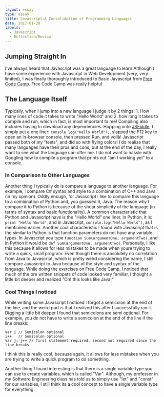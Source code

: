 ```yaml
---
layout: essay
type: essay
title: Javascript:A Consolidation of Programming Languages
date: 2017-01-20
labels:
  - Javascript
  - Reflection/Review
---
```


## Jumping Straight In
I've always heard that Javascript was a great language to learn
Although I have some experience with Javascript in Web Development (very, very limited), I was finally thoroughly introduced to Basic Javascript from [Free Code Camp](https://www.freecodecamp.com/). Free Code Camp was really helpful 

## The Language Itself 
Typically, when I jump into a new language I judge it by 2 things: 1. How many lines of code it takes to write "Hello World" and 2. how long it takes to compile and run, which in fact, is most important to me! Compiling also includes having to download any dependencies. Hopping onto [JSFiddle](https://jsfiddle.net/), I simply put a one liner: `console.log("Hello World");`, slapped the F12 key to open an in-browser console, then pressed Run, and voilà! Javascript passed both of my "tests", and did so with flying colors! I do realize that many languages have their pros and cons, but at the end of the day, I really want to see what the language can offer me. I do not want to hassle with Googling how to compile a program that prints out "am I working yet" to a console.  

### In Comparison to Other Languages
Another thing I typically do is compare a language to another language. For example, I compare C# syntax and style to a combination of C++ and Java (in my opinion). Oddly enough, for Javascript I like to compare this language to a combination of Python and, you guessed it, Java. The reason why I compare it to Python is because of the shear simplicity of the language (in terms of syntax and basic functionality). A common characteristic that Python and Javascript have is the "Hello World" one liner. In Python, it is: `print "Hello World"`, and in Javascript, `console.log("Hello World")`, as I mentioned earlier. Another cool characteristic I found with Javascript that is the similar to Python is that function parameters do not have any variable types. In Javascript you type `function Sum(argumentOne, argumentTwo)`, and in Python it would be `def Sum(argumentOne, argumentTwo)`. Personally, I like this because it allows for less mistakes to be made when youre trying to write a quick, small program. Even though there is absolutely no correlation from Java to Javascript, which is pretty weird considering the name, I still compare Javascript to Java because of the style and syntax of the language. While doing the exercises on Free Code Camp, I noticed that much of the pre written snippets of code looked very familiar, I thought a little bit deeper and realized "Oh! this looks like Java!" 

### Cool Things I noticed
While writing some Javascript I noticed I forgot a semicolon at the end of the line, and the weird part is that I realized this after I successfully ran it. Digging a little bit deeper I found that semicolons are semi optional. For example, you do not have to write a semicolon at the end of the line if the line breaks:

```
var i // Semicolon optional
i++   // Semicolon optional
var j; j++ // first statement required, second not required since the line breaks
```

I think this is really cool, because again, it allows for less mistakes when you are trying to write a quick program to do something. 

Another thing I found interesting is that there is a single variable type you can use to create variables, which is called "Var". Although, my professor in my Software Engineering class has told us to simply use "let" and "const" for our variables, I still think its a cool concept to have a single variable type for everything.  
